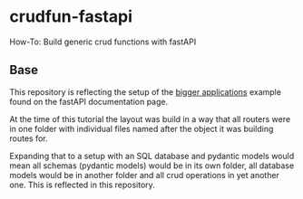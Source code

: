 # crudfun-fastapi
How-To: Build generic crud functions with fastAPI

## Base

This repository is reflecting the setup of the [bigger applications](https://fastapi.tiangolo.com/tutorial/bigger-applications/) example found on the fastAPI documentation page.

At the time of this tutorial the layout was build in a way that all routers were in one folder with individual files named after the object it was building routes for.

Expanding that to a setup with an SQL database and pydantic models would mean all schemas (pydantic models) would be in its own folder, all database models would be in another folder and all crud operations in yet another one.  This is reflected in this repository.





